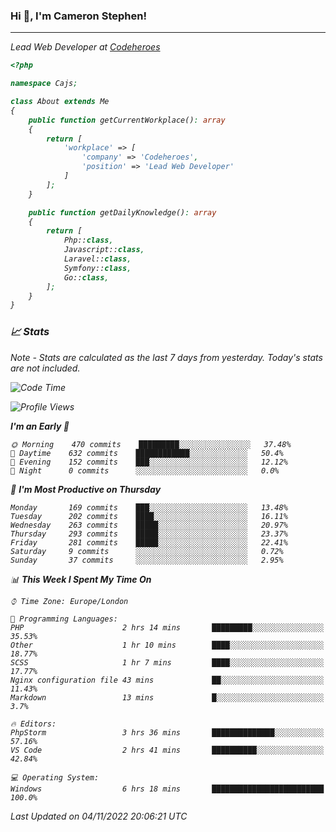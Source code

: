 ### Hi 👋, I'm Cameron Stephen!
<hr>
<p><em>Lead Web Developer at <a href="https://codeheroes.co.uk">Codeheroes</a></p>


```php
<?php

namespace Cajs;

class About extends Me
{
    public function getCurrentWorkplace(): array
    {
        return [
            'workplace' => [
                'company' => 'Codeheroes',
                'position' => 'Lead Web Developer'
            ]
        ];
    }

    public function getDailyKnowledge(): array
    {
        return [
            Php::class,
            Javascript::class,
            Laravel::class,
            Symfony::class,
            Go::class,
        ];
    }
}
```

### 📈 Stats
<p><em>Note - Stats are calculated as the last 7 days from yesterday. Today's stats are not included.</em></p>


<!--START_SECTION:waka-->
![Code Time](http://img.shields.io/badge/Code%20Time-3%2C196%20hrs%2033%20mins-blue)

![Profile Views](http://img.shields.io/badge/Profile%20Views-0-blue)

**I'm an Early 🐤** 

```text
🌞 Morning    470 commits    █████████░░░░░░░░░░░░░░░░   37.48% 
🌆 Daytime    632 commits    ████████████░░░░░░░░░░░░░   50.4% 
🌃 Evening    152 commits    ███░░░░░░░░░░░░░░░░░░░░░░   12.12% 
🌙 Night      0 commits      ░░░░░░░░░░░░░░░░░░░░░░░░░   0.0%

```
📅 **I'm Most Productive on Thursday** 

```text
Monday       169 commits    ███░░░░░░░░░░░░░░░░░░░░░░   13.48% 
Tuesday      202 commits    ████░░░░░░░░░░░░░░░░░░░░░   16.11% 
Wednesday    263 commits    █████░░░░░░░░░░░░░░░░░░░░   20.97% 
Thursday     293 commits    █████░░░░░░░░░░░░░░░░░░░░   23.37% 
Friday       281 commits    █████░░░░░░░░░░░░░░░░░░░░   22.41% 
Saturday     9 commits      ░░░░░░░░░░░░░░░░░░░░░░░░░   0.72% 
Sunday       37 commits     ░░░░░░░░░░░░░░░░░░░░░░░░░   2.95%

```


📊 **This Week I Spent My Time On** 

```text
⌚︎ Time Zone: Europe/London

💬 Programming Languages: 
PHP                      2 hrs 14 mins       █████████░░░░░░░░░░░░░░░░   35.53% 
Other                    1 hr 10 mins        ████░░░░░░░░░░░░░░░░░░░░░   18.77% 
SCSS                     1 hr 7 mins         ████░░░░░░░░░░░░░░░░░░░░░   17.77% 
Nginx configuration file 43 mins             ██░░░░░░░░░░░░░░░░░░░░░░░   11.43% 
Markdown                 13 mins             █░░░░░░░░░░░░░░░░░░░░░░░░   3.7%

🔥 Editors: 
PhpStorm                 3 hrs 36 mins       ██████████████░░░░░░░░░░░   57.16% 
VS Code                  2 hrs 41 mins       ██████████░░░░░░░░░░░░░░░   42.84%

💻 Operating System: 
Windows                  6 hrs 18 mins       █████████████████████████   100.0%

```


 Last Updated on 04/11/2022 20:06:21 UTC
<!--END_SECTION:waka-->
